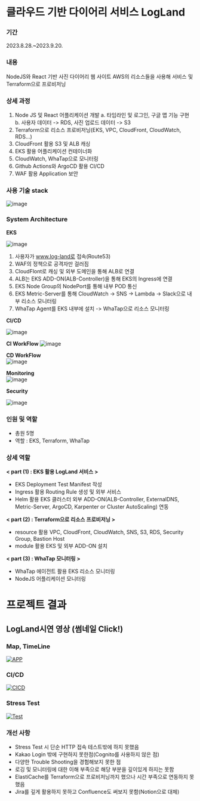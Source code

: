 
# 클라우드 기반 다이어리 서비스 LogLand
 
### 기간  
 2023.8.28.~2023.9.20.  
 
### 내용   
NodeJS와 React 기반 사진 다이어리 웹 사이트 AWS의 리소스들을 사용해 서비스 및 Terraform으로 프로비저닝
 
### 상세 과정
 
1. Node JS 및 React 어플리케이션 개발
   a. 타임라인 및 로그인, 구글 맵 기능 구현
   b. 사용자 데이터 -> RDS, 사진 업로드 데이터 -> S3     
3. Terraform으로 리소스 프로비저닝(EKS, VPC, CloudFront, CloudWatch, RDS...)
4. CloudFront 활용 S3 및 ALB 캐싱
5. EKS 활용 어플리케이션 컨테이너화
6. CloudWatch, WhaTap으로 모니터링
7. Github Actions와 ArgoCD 활용 CI/CD
8. WAF 활용 Application 보안

### 사용 기술 stack
 
 ![image](./manifest/dev.png)



### System Architecture  

**EKS**

![image](./manifest/arc.gif)  

1. 사용자가 www.log-land로 접속(Route53)
2. WAF의 정책으로 공격자만 걸러짐
3. CloudFlont로 캐싱 및 외부 도메인을 통해 ALB로 연결
4. ALB는 EKS ADD-ON(ALB-Controller)을 통해 EKS의 Ingress에 연결
5. EKS Node Group의 NodePort를 통해 내부 POD 통신
6. EKS Metric-Server를 통해 CloudWatch -> SNS -> Lambda -> Slack으로 내부 리소스 모니터링
7. WhaTap Agent를 EKS 내부에 설치 -> WhaTap으로 리소스 모니터링

**CI/CD**

![image](./manifest/cd1.png)  

**CI WorkFlow**
![image](./manifest/cd2.png)    


**CD WorkFlow**  
![image](./manifest/cd3.png)  

**Monitoring**  
![image](./manifest/mon.png)  

**Security**   

![image](./manifest/waf.png)  


### 인원 및 역할
- 총원 5명 
- 역할 : EKS, Terraform, WhaTap

### 상세 역할

**< part (1) : EKS 활용 LogLand 서비스 >**  
   - EKS Deployment Test Manifest 작성
   - Ingress 활용 Routing Rule 생성 및 외부 서비스
   - Helm 활용 EKS 클러스터 외부 ADD-ON(ALB-Controller, ExternalDNS, Metric-Server, ArgoCD, Karpenter or Cluster AutoScaling) 연동 

**< part (2) : Terraform으로 리소스 프로비저닝 >**
   - resource 활용 VPC, CloudFront, CloudWatch, SNS, S3, RDS, Security Group, Bastion Host   
   - module 활용 EKS 및 외부 ADD-ON 설치  

**< part (3) : WhaTap 모니터링 >**
   - WhaTap 에이전트 활용 EKS 리소스 모니터링
   - NodeJS 어플리케이션 모니터링
     
# 프로젝트 결과

## LogLand시연 영상 (썸네일 Click!)

### Map, TimeLine
[![APP](https://img.youtube.com/vi/JG5OASr603Q/hqdefault.jpg)](https://www.youtube.com/watch?v=JG5OASr603Q)

### CI/CD
[![CICD](http://img.youtube.com/vi/Og8pOjmW4Fc/hqdefault.jpg)](https://www.youtube.com/watch?v=Og8pOjmW4Fc)

### Stress Test
[![Test](https://img.youtube.com/vi/6wHheYKFk8Q/hqdefault.jpg)](https://www.youtube.com/watch?v=6wHheYKFk8Q)

### 개선 사항 
- Stress Test 시 단순 HTTP 접속 테스트밖에 하지 못했음
- Kakao Login 밖에 구현하지 못한점(Cognito를 사용하지 않은 점)
- 다양한 Trouble Shooting을 경험해보지 못한 점
- 로깅 및 모니터링에 대한 이해 부족으로 해당 부분을 깊이있게 하지는 못함
- ElastiCache를 Terraform으로 프로비저닝까지 했으나 시간 부족으로 연동하지 못했음
- Jira를 깊게 활용하지 못하고 Confluence도 써보지 못함(Notion으로 대체)

